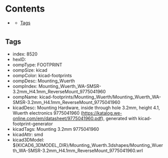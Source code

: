 



Contents
========

* [](#)
	* [Tags](#tags)

# 

## Tags

- index: 8520
- hexID: 
- oompType: FOOTPRINT
- oompSize: kicad
- oompColor: kicad-footprints
- oompDesc: Mounting_Wuerth
- oompIndex: Mounting_Wuerth_WA-SMSR-3.2mm_H4.1mm_ReverseMount_9775041960
- oompName: kicad-footprints/Mounting_Wuerth/Mounting_Wuerth_WA-SMSR-3.2mm_H4.1mm_ReverseMount_9775041960
- kicadDesc: Mounting Hardware, inside through hole 3.2mm, height 4.1, Wuerth electronics 9775041960 (https://katalog.we-online.com/em/datasheet/9775041960.pdf), generated with kicad-footprint-generator
- kicadTags: Mounting 3.2mm 9775041960
- kicadAttr: smd
- kicad3DModel: ${KICAD6_3DMODEL_DIR}/Mounting_Wuerth.3dshapes/Mounting_Wuerth_WA-SMSR-3.2mm_H4.1mm_ReverseMount_9775041960.wrl
